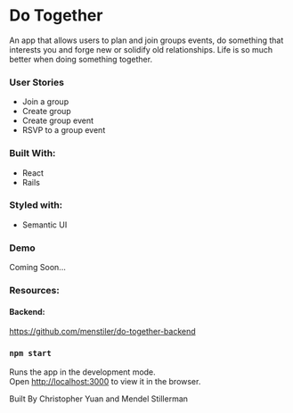 # Do Together

An app that allows users to plan and join groups events, do something that interests you and forge new or solidify old relationships. Life is so much better when doing something together.

### User Stories
- Join a group
- Create group
- Create group event
- RSVP to a group event

### Built With:
- React
- Rails

### Styled with:
- Semantic UI

### Demo
Coming Soon...

### Resources:
#### Backend:
https://github.com/menstiler/do-together-backend


### `npm start`

Runs the app in the development mode.<br>
Open [http://localhost:3000](http://localhost:3000) to view it in the browser.

Built By Christopher Yuan and Mendel Stillerman
